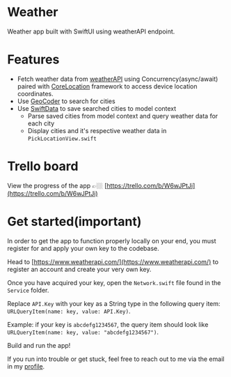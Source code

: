 # Weather
Weather app built with SwiftUI using weatherAPI endpoint. 

# Features
- Fetch weather data from [weatherAPI](https://www.weatherapi.com/) using Concurrency(async/await) paired with [CoreLocation](https://developer.apple.com/documentation/corelocation) framework to access device location coordinates. 
- Use [GeoCoder](https://developer.apple.com/documentation/corelocation/clgeocoder) to search for cities
- Use [SwiftData](https://developer.apple.com/documentation/swiftdata) to save searched cities to model context
  - Parse saved cities from model context and query weather data for each city
  - Display cities and it's respective weather data in `PickLocationView.swift`

# Trello board
View the progress of the app 👉🏼 [https://trello.com/b/W6wJPtJi](https://trello.com/b/W6wJPtJi)

# Get started(important)
In order to get the app to function properly locally on your end, you must register for and apply your own key to the codebase.

Head to [https://www.weatherapi.com/](https://www.weatherapi.com/) to register an account and create your very own key. 

Once you have acquired your key, open the `Network.swift` file found in the `Service` folder. 

Replace `API.Key` with your key as a String type in the following query item: `URLQueryItem(name: key, value: API.Key)`.

Example: if your key is `abcdefg1234567`, the query item should look like `URLQueryItem(name: key, value: "abcdefg1234567")`.

Build and run the app!

If you run into trouble or get stuck, feel free to reach out to me via the email in my [profile](https://github.com/joeavargas). 
